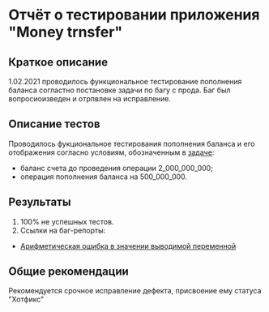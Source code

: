 # Отчёт о тестировании приложения "Money trnsfer"

## Краткое описание
1.02.2021 проводилось функциональное тестирование пополнения баланса согластно постановке задачи по багу с прода. Баг был вопросиоизведен и отрпвлен на исправление.

## Описание тестов
Проводилось фукциональное тестирования пополнения баланса и его отображения согласно условиям, обозначенным в [задаче](https://github.com/netology-code/javaqa-homeworks/tree/master/programming#%D0%B7%D0%B0%D0%B4%D0%B0%D1%87%D0%B0-1---money-transfer):
*  баланс счета до проведения операции 2_000_000_000;
* операция пополнения баланса на 500_000_000.

## Результаты

1. 100% не успешных тестов.
2. Ссылки на баг-репорты:

* [Арифметическая ошибка в значении выводимой переменной](https://github.com/Shenaeva/MoneyTransfer/issues/1) 

## Общие рекомендации

Рекомендуется срочное исправление дефекта, присвоение ему статуса "Хотфикс"
